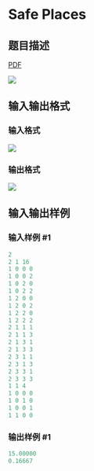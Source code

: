 # Safe Places

## 题目描述

[problemUrl]: https://uva.onlinejudge.org/index.php?option=com_onlinejudge&Itemid=8&category=441&page=show_problem&problem=3958

[PDF](https://uva.onlinejudge.org/external/125/p12513.pdf)

![](https://cdn.luogu.com.cn/upload/vjudge_pic/UVA12513/ed75201d12af51ef5a51570d688dd795ac4f3a32.png)

## 输入输出格式

### 输入格式

![](https://cdn.luogu.com.cn/upload/vjudge_pic/UVA12513/bbb70b911b8dd1454e8d38a80259d0ef37d66163.png)

### 输出格式

![](https://cdn.luogu.com.cn/upload/vjudge_pic/UVA12513/a7b1539a7a50cf4b0c69bf129c662faa32008049.png)

## 输入输出样例

### 输入样例 #1

```cpp
2
2 1 16
1 0 0 0
1 0 0 2
1 0 2 0
1 0 2 2
1 2 0 0
1 2 0 2
1 2 2 0
1 2 2 2
2 1 1 1
2 1 1 3
2 1 3 1
2 1 3 3
2 3 1 1
2 3 1 3
2 3 3 1
2 3 3 3
1 1 4
1 0 0 0
1 0 1 0
1 0 0 1
1 1 0 0
```


### 输出样例 #1

```cpp
15.00000
0.16667
```


